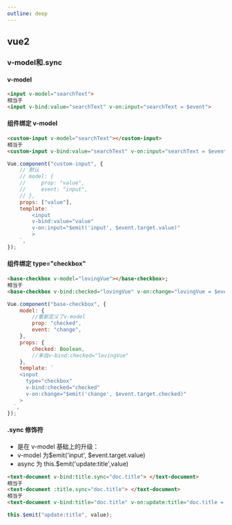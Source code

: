 ```yaml
---
outline: deep
---
```

## vue2
### v-model和.sync
####  v-model

```html
<input v-model="searchText">
相当于
<input v-bind:value="searchText" v-on:input="searchText = $event">
```

#### 组件绑定 v-model

```html
<custom-input v-model="searchText"></custom-input>
相当于
<custom-input v-bind:value="searchText" v-on:input="searchText = $event"></custom-input>
```

```js
Vue.component("custom-input", {
    // 默认
    // model: {
    //     prop: "value",
    //     event: "input",
    // },
    props: ["value"],
    template: `
        <input
        v-bind:value="value"
        v-on:input="$emit('input', $event.target.value)"
        >
    `,
});
```

#### 组件绑定 type="checkbox"

```html
<base-checkbox v-model="lovingVue"></base-checkbox>;
相当于
<base-checkbox v-bind:checked="lovingVue" v-on:change="lovingVue = $event"></base-checkbox>;
```
```js
Vue.component("base-checkbox", {
    model: {
        //重新定义了v-model
        prop: "checked",
        event: "change",
    },
    props: {
        checked: Boolean,
        //来自v-bind:checked="lovingVue"
    },
    template: `
    <input
      type="checkbox"
      v-bind:checked="checked"
      v-on:change="$emit('change', $event.target.checked)"
    >
  `,
});
```

#### .sync 修饰符

- 是在 v-model 基础上的升级：
- v-model 为\$emit('input', $event.target.value)
- async 为 this.\$emit('update:title',value)

```html
<text-document v-bind:title.sync="doc.title"> </text-document>
相当于
<text-document :title.sync="doc.title"> </text-document>
相当于
<text-document v-bind:title="doc.title" v-on:update:title="doc.title = $event"></text-document>
```

```js
this.$emit("update:title", value);
```
